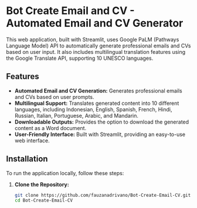 # Bot Create Email and CV - Automated Email and CV Generator

This web application, built with Streamlit, uses Google PaLM (Pathways Language Model) API to automatically generate professional emails and CVs based on user input. It also includes multilingual translation features using the Google Translate API, supporting 10 UNESCO languages.

## Features

- **Automated Email and CV Generation:** Generates professional emails and CVs based on user prompts.
- **Multilingual Support:** Translates generated content into 10 different languages, including Indonesian, English, Spanish, French, Hindi, Russian, Italian, Portuguese, Arabic, and Mandarin.
- **Downloadable Outputs:** Provides the option to download the generated content as a Word document.
- **User-Friendly Interface:** Built with Streamlit, providing an easy-to-use web interface.

## Installation

To run the application locally, follow these steps:

1. **Clone the Repository:**
   ```bash
   git clone https://github.com/fauzanadrivano/Bot-Create-Email-CV.git
   cd Bot-Create-Email-CV
